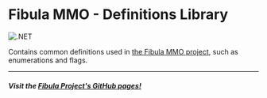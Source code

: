 # Fibula MMO - Definitions Library

![.NET](https://github.com/fibula-mmo/fibula-definitions/workflows/.NET/badge.svg)

Contains common definitions used in [the Fibula MMO project](https://github.com/fibula-mmo), such as enumerations and flags.

---

##### Visit the [Fibula Project's GitHub pages!](https://fibula-mmo.github.io/)
